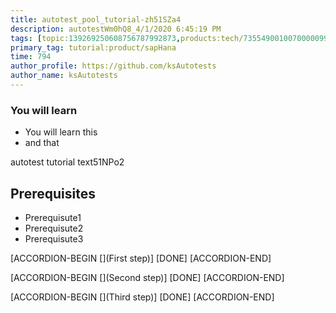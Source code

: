 ```yaml
---
title: autotest_pool_tutorial-zh51SZa4
description: autotestWm0hQ8_4/1/2020 6:45:19 PM
tags: [topic:139269250608756787992873,products:tech/73554900100700000996,tutorial:experience/advanced]
primary_tag: tutorial:product/sapHana
time: 794
author_profile: https://github.com/ksAutotests
author_name: ksAutotests
---
```

### You will learn
- You will learn this
- and that

autotest tutorial text51NPo2

## Prerequisites
- Prerequisute1
- Prerequisute2
- Prerequisute3

[ACCORDION-BEGIN [](First step)]
[DONE]
[ACCORDION-END]

[ACCORDION-BEGIN [](Second step)]
[DONE]
[ACCORDION-END]

[ACCORDION-BEGIN [](Third step)]
[DONE]
[ACCORDION-END]

